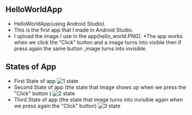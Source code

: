 ## HelloWorldApp
* HelloWorldApp(using Android Studio).
* This is the first app that I made in Android Studio.
* I upload the image I use in the app(hello_world.PNG).
*The app works when we click the "Click" button and a image turns into visible then if press again the same button ,image turns into invisible.
## States of App
* First State of app
![1 state](https://user-images.githubusercontent.com/77547891/141330458-3b8acf4c-bc58-4611-93b2-cbb872d2d7c4.PNG)
* Second State of app (the state that image shows up when we press the "Click" button )
![2 state](https://user-images.githubusercontent.com/77547891/141330461-aaaa31bf-3905-4922-ada1-5aebe5059a17.PNG)
* Third State of app (the state that image turns into invisible again when we press again the "Click" button)
![3 state](https://user-images.githubusercontent.com/77547891/141330449-aa6ceeda-73e8-4982-801f-04a6190a1cce.PNG)
